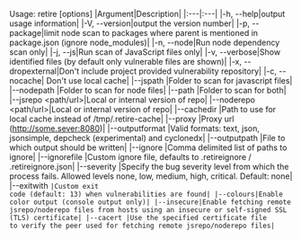 Usage: retire [options]
|Argument|Description|
|:---|:---|
|-h, --help|output usage information|
|-V, --version|output the version number|
|-p, --package|limit node scan to packages where parent is mentioned in package.json (ignore node_modules)|
|-n, --node|Run node dependency scan only|
|-j, --js|Run scan of JavaScript files only|
|-v, --verbose|Show identified files (by default only vulnerable files are shown)|
|-x, --dropexternal|Don't include project provided vulnerability repository|
|-c, --nocache| Don't use local cache|
|--jspath <path >|Folder to scan for javascript files|
|--nodepath <path >|Folder to scan for node files|
|--path <path>|Folder to scan for both|
|--jsrepo <path/url>|Local or internal version of repo|
|--noderepo <path/url>|Local or internal version of repo|
|--cachedir <path >|Path to use for local cache instead of /tmp/.retire-cache|
|--proxy <url >|Proxy url (http://some.sever:8080)|
|--outputformat <format>|Valid formats: text, json, jsonsimple, depcheck (experimental) and cyclonedx|
|--outputpath <path>|File to which output should be written|
|--ignore <paths>|Comma delimited list of paths to ignore|
|--ignorefile <file>|Custom ignore file, defaults to .retireignore / .retireignore.json|
|--severity <level>|Specify the bug severity level from which the process fails. Allowed levels none, low, medium, high, critical. Default: none|
|--exitwith <code>|Custom exit code (default: 13) when vulnerabilities are found|
|--colours|Enable color output (console output only)|
|--insecure|Enable fetching remote jsrepo/noderepo files from hosts using an insecure or self-signed SSL (TLS) certificate|
|--cacert <path>|Use the specified certificate file to verify the peer used for fetching remote jsrepo/noderepo files|
